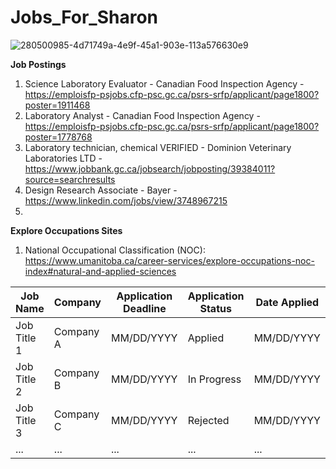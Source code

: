 # Jobs_For_Sharon
![280500985-4d71749a-4e9f-45a1-903e-113a576630e9](https://github.com/SethCodesABitForSchool/Jobs_For_Sharon/assets/147195203/579eceac-471d-458d-9129-1e1ebdca2467)

__Job Postings__

1. Science Laboratory Evaluator - Canadian Food Inspection Agency - https://emploisfp-psjobs.cfp-psc.gc.ca/psrs-srfp/applicant/page1800?poster=1911468
2. Laboratory Analyst - Canadian Food Inspection Agency - https://emploisfp-psjobs.cfp-psc.gc.ca/psrs-srfp/applicant/page1800?poster=1778768
3. Laboratory technician, chemical VERIFIED - Dominion Veterinary Laboratories LTD - https://www.jobbank.gc.ca/jobsearch/jobposting/39384011?source=searchresults
4. Design Research Associate - Bayer  - https://www.linkedin.com/jobs/view/3748967215
5. 

__Explore Occupations Sites__

1. National Occupational Classification (NOC): https://www.umanitoba.ca/career-services/explore-occupations-noc-index#natural-and-applied-sciences

| Job Name            | Company          | Application Deadline | Application Status | Date Applied |
|---------------------|------------------|-----------------------|--------------------|--------------|
| Job Title 1         | Company A        | MM/DD/YYYY            | Applied            | MM/DD/YYYY   |
| Job Title 2         | Company B        | MM/DD/YYYY            | In Progress        | MM/DD/YYYY   |
| Job Title 3         | Company C        | MM/DD/YYYY            | Rejected           | MM/DD/YYYY   |
| ...                 | ...              | ...                   | ...                | ...          |
